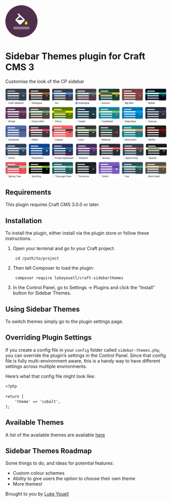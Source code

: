 <img src="src/icon.svg" alt="icon" width="100" height="100">

# Sidebar Themes plugin for Craft CMS 3

Customise the look of the CP sidebar

<img src="resources/img/screenshot-1.0.5.png" alt="screenshot">

## Requirements

This plugin requires Craft CMS 3.0.0 or later.

## Installation

To install the plugin, either install via the plugin store or follow these instructions.

1. Open your terminal and go to your Craft project:

        cd /path/to/project

2. Then tell Composer to load the plugin:

        composer require lukeyouell/craft-sidebarthemes

3. In the Control Panel, go to Settings → Plugins and click the “Install” button for Sidebar Themes.

## Using Sidebar Themes

To switch themes simply go to the plugin settings page.

## Overriding Plugin Settings

If you create a config file in your `config` folder called `sidebar-themes.php`, you can override the plugin’s settings in the Control Panel. Since that config file is fully multi-environment aware, this is a handy way to have different settings across multiple environments.

Here’s what that config file might look like:

```twig
<?php

return [
    'theme' => 'cobalt',
];
```

## Available Themes

A list of the available themes are available [here](THEMES.md)

## Sidebar Themes Roadmap

Some things to do, and ideas for potential features:

- Custom colour schemes
- Ability to give users the option to choose their own theme
- More themes!

Brought to you by [Luke Youell](https://github.com/lukeyouell)
